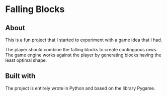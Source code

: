 # Falling Blocks

## About

This is a fun project that I started to experiment with a game idea that I had.
 
The player should combine the falling blocks to create continguous rows.
The game engine works against the player by generating blocks having the least optimal shape.

## Built with
The project is entirely wrote in Python and based on the library Pygame.